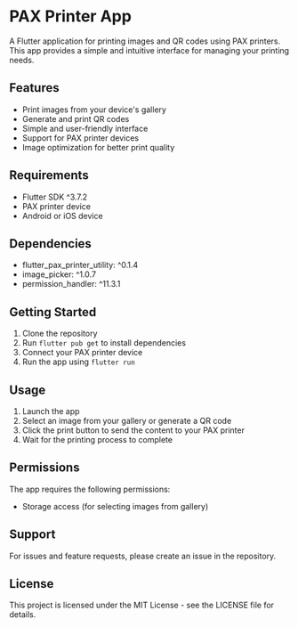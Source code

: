 # PAX Printer App

A Flutter application for printing images and QR codes using PAX printers. This app provides a simple and intuitive interface for managing your printing needs.

## Features

- Print images from your device's gallery
- Generate and print QR codes
- Simple and user-friendly interface
- Support for PAX printer devices
- Image optimization for better print quality

## Requirements

- Flutter SDK ^3.7.2
- PAX printer device
- Android or iOS device

## Dependencies

- flutter_pax_printer_utility: ^0.1.4
- image_picker: ^1.0.7
- permission_handler: ^11.3.1

## Getting Started

1. Clone the repository
2. Run `flutter pub get` to install dependencies
3. Connect your PAX printer device
4. Run the app using `flutter run`

## Usage

1. Launch the app
2. Select an image from your gallery or generate a QR code
3. Click the print button to send the content to your PAX printer
4. Wait for the printing process to complete

## Permissions

The app requires the following permissions:
- Storage access (for selecting images from gallery)

## Support

For issues and feature requests, please create an issue in the repository.

## License

This project is licensed under the MIT License - see the LICENSE file for details.
